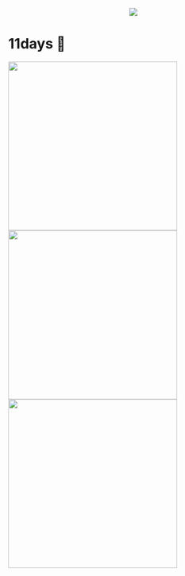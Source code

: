 <a href="https://github.com/11days">

  <p align="center">
    <img src="https://github-profile-trophy.vercel.app/?username=11days&column=7&theme=onedark"/>
  </p>

</a>

# 11days 🌝

<img width="340px" src="https://github-readme-stats.vercel.app/api?username=11days&theme=vue-dark&count_private=true&show_icons=true">
<img width="340px" src="https://github-readme-stats.vercel.app/api/top-langs/?username=11days&theme=vue-dark&layout=compact">
<img width="340px" src="https://github-readme-stats.vercel.app/api/pin/?username=11days&repo=11days&theme=dark">
